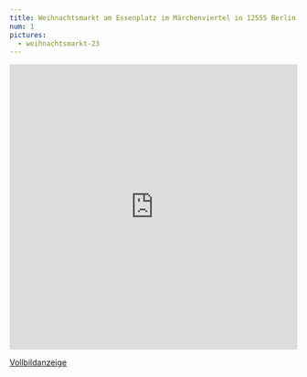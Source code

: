 ```yaml
---
title: Weihnachtsmarkt am Essenplatz im Märchenviertel in 12555 Berlin Köpenick am 9.12.2023 12-20 Uhr
num: 1
pictures:
  - weihnachtsmarkt-23
---
```


<iframe width="100%" height="500px" frameborder="0" allowfullscreen allow="geolocation" src="https://umap.openstreetmap.de/de/map/marchenviertel_66222?scaleControl=false&miniMap=false&scrollWheelZoom=false&zoomControl=true&editMode=disabled&moreControl=true&searchControl=null&tilelayersControl=null&embedControl=null&datalayersControl=true&onLoadPanel=none&captionBar=false&captionMenus=true"></iframe><p><a href="https://umap.openstreetmap.de/de/map/marchenviertel_66222?scaleControl=false&miniMap=false&scrollWheelZoom=true&zoomControl=true&editMode=disabled&moreControl=true&searchControl=null&tilelayersControl=null&embedControl=null&datalayersControl=true&onLoadPanel=none&captionBar=false&captionMenus=true">Vollbildanzeige</a></p>